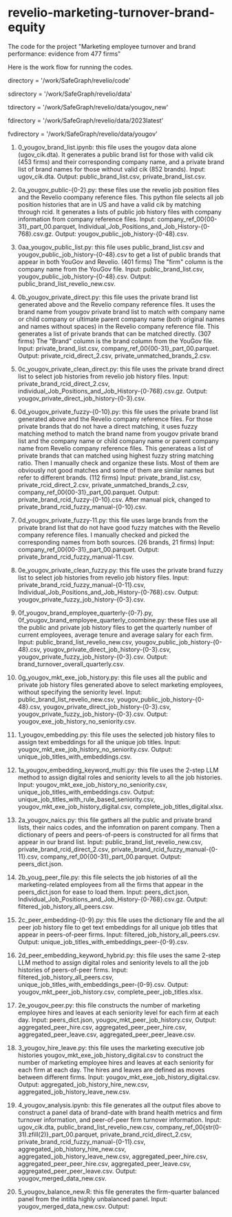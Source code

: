 # revelio-marketing-turnover-brand-equity
The code for the project "Marketing employee turnover and brand performance: evidence from 477 firms"

Here is the work flow for running the codes.

directory = '/work/SafeGraph/revelio/code'

sdirectory = '/work/SafeGraph/revelio/data'

tdirectory = '/work/SafeGraph/revelio/data/yougov_new'

fdirectory = '/work/SafeGraph/revelio/data/2023latest'

fvdirectory = '/work/SafeGraph/revelio/data/yougov'


1. 0_yougov_brand_list.ipynb: this file uses the yougov data alone (ugov_cik.dta). It generates a public brand list for those with valid cik (453 firms) and their corresponding company name, and a private brand list
of brand names for those without valid cik (852 brands). Input: ugov_cik.dta. Output: public_brand_list.csv, private_brand_list.csv.

2. 0a_yougov_public-{0-2}.py: these files use the revelio job position files and the Revelio coompany reference files. This python file selects all job position histories that are in US and have a valid cik by matching through rcid. It generates a lists of public job history files with company information from company reference files. Input: company_ref_00{00-31}_part_00.parquet, Individual_Job_Positions_and_Job_History-{0-768}.csv.gz. Output: yougov_public_job_history-{0-48}.csv.

3. 0aa_yougov_public_list.py: this file uses public_brand_list.csv and yougov_public_job_history-{0-48}.csv to get a list of public brands that appear in both YouGov and Revelio. (401 firms) The "firm" column is the company name from the YouGov file. Input: 
public_brand_list.csv, yougov_public_job_history-{0-48}.csv. Output: public_brand_list_revelio_new.csv. 

4. 0b_yougov_private_direct.py: this file uses the private brand list generated above and the Revelio company reference files. It uses the brand name from yougov private brand list to match with company name or child company or ultimate parent company name (both original names and names without spaces) in the Revelio company reference file. This generates a list of private brands that can be matched directly. (307 firms) The "Brand" column is the brand column from the YouGov file. Input: private_brand_list.csv, company_ref_00{00-31}_part_00.parquet. Output: private_rcid_direct_2.csv, private_unmatched_brands_2.csv. 

5. 0c_yougov_private_clean_direct.py: this file uses the private brand direct list to select job histories from revelio job history files. Input: private_brand_rcid_direct_2.csv, individual_Job_Positions_and_Job_History-{0-768}.csv.gz. Output: yougov_private_direct_job_history-{0-3}.csv.

6. 0d_yougov_private_fuzzy-{0-10}.py: this file uses the private brand list generated above and the Revelio company reference files. For those private brands that do not have a direct matching, it uses fuzzy matching method  	to match the brand name from yougov private brand list and the company name or child company name or parent company name from Revelio company reference files. This generateas a list of private brands that can matched using 	highest fuzzy string matching ratio. Then I manually check and organize these lists. Most of them are obviously not good matches and some of them are similar names but refer to different brands. (112 firms) Input: private_brand_list.csv, private_rcid_direct_2.csv, private_unmatched_brands_2.csv, company_ref_00{00-31}_part_00.parquet.
Output: private_brand_rcid_fuzzy-{0-10}.csv. After manual pick, changed to private_brand_rcid_fuzzy_manual-{0-10}.csv.

7. 0d_yougov_private_fuzzy-11.py: this file uses large brands from the private brand list that do not have good fuzzy matches with the Revelio company reference files. I manually checked and picked 
the corresponding names from both sources. (26 brands, 21 firms) Input: company_ref_00{00-31}_part_00.parquet. Output: private_brand_rcid_fuzzy_manual-11.csv.

8. 0e_yougov_private_clean_fuzzy.py: this file uses the private brand fuzzy list to select job histories from revelio job history files. Input: private_brand_rcid_fuzzy_manual-{0-11}.csv, Individual_Job_Positions_and_Job_History-{0-768}.csv. Output: yougov_private_fuzzy_job_history-{0-3}.csv.

9. 0f_yougov_brand_employee_quarterly-{0-7}.py, 0f_yougov_brand_employee_quarterly_coombine.py: these files use all the public and private job history files to get the quarterly number of current employees, average tenure and average salary for each firm. Input: public_brand_list_revelio_new.csv, yougov_public_job_history-{0-48}.csv, yougov_private_direct_job_history-{0-3}.csv, yougov_private_fuzzy_job_history-{0-3}.csv. Output: brand_turnover_overall_quarterly.csv.

10. 0g_yougov_mkt_exe_job_history.py: this file uses all the public and private job history files generated above to select marketing employees, without specifying the seniority level. Input: public_brand_list_revelio_new.csv, yougov_public_job_history-{0-48}.csv, yougov_private_direct_job_history-{0-3}.csv, yougov_private_fuzzy_job_history-{0-3}.csv. Output: yougov_exe_job_history_no_seniority.csv.

11. 1_yougov_embedding.py: this file uses the selected job history files to assign text embeddings for all the unique job titles. Input: yougov_mkt_exe_job_history_no_seniority.csv. Output: unique_job_titles_with_embeddings.csv.

12. 1a_yougov_embedding_keyword_multi.py: this file uses the 2-step LLM method to assign digital roles and seniority levels to all the job histories. Input: yougov_mkt_exe_job_history_no_seniority.csv, unique_job_titles_with_embeddings.csv. Output: unique_job_titles_with_rule_based_seniority.csv, yougov_mkt_exe_job_history_digital.csv, complete_job_titles_digital.xlsx.

13. 2a_yougov_naics.py: this file gathers all the public and private brand lists, their naics codes, and the infomration on parent company. Then a dictionary of peers and peers-of-peers is constructed for all firms that appear in our brand list. Input: public_brand_list_revelio_new.csv, private_brand_rcid_direct_2.csv, private_brand_rcid_fuzzy_manual-{0-11}.csv, company_ref_00{00-31}_part_00.parquet. Output: peers_dict.json.

14. 2b_youg_peer_file.py: this file selects the job histories of all the marketing-related employees from all the firms that appear in the peers_dict.json for ease to load them. Input: peers_dict.json, Individual_Job_Positions_and_Job_History-{0-768}.csv.gz. Output: filtered_job_history_all_peers.csv.

15. 2c_peer_embedding-{0-9}.py: this file uses the dictionary file and the all peer job history file to get text embeddings for all unique job titles that appear in peers-of-peer firms. Input: filtered_job_history_all_peers.csv. Output: unique_job_titles_with_embeddings_peer-{0-9}.csv. 

16. 2d_peer_embedding_keyword_hybrid.py: this file uses the same 2-step LLM method to assign digital roles and seniority levels to all the job histories of peers-of-peer firms. Input: filtered_job_history_all_peers.csv, unique_job_titles_with_embeddings_peer-{0-9}.csv. Output: yougov_mkt_peer_job_history.csv, complete_peer_job_titles.xlsx.

17. 2e_yougov_peer.py: this file constructs the number of marketing employee hires and leaves at each seniority level for each firm at each day. Input: peers_dict.json, yougov_mkt_peer_job_history.csv, Output: aggregated_peer_hire.csv, aggregated_peer_peer_hire.csv, aggregated_peer_leave.csv, aggregated_peer_peer_leave.csv.

18. 3_yougov_hire_leave.py: this file uses the marketing executive job histories yougov_mkt_exe_job_history_digital.csv to construct the number of marketing employee hires and leaves at each seniority for each firm at each day. The hires and leaves are defined as moves between different firms. Input: yougov_mkt_exe_job_history_digital.csv. Output: aggregated_job_history_hire_new.csv, aggregated_job_history_leave_new.csv.

19. 4_yougov_analysis.ipynb: this file generates all the output files above to construct a panel data of brand-date with brand health metrics and firm turnover information, and peer-of-peer firm turnover information. Input: ugov_cik.dta, public_brand_list_revelio_new.csv, company_ref_00{str(0-31).zfill(2)}_part_00.parquet, private_brand_rcid_direct_2.csv, private_brand_rcid_fuzzy_manual-{0-11}.csv, aggregated_job_history_hire_new.csv, aggregated_job_history_leave_new.csv, aggregated_peer_hire.csv, aggregated_peer_peer_hire.csv, aggregated_peer_leave.csv, aggregated_peer_peer_leave.csv. Output: yougov_merged_data_new.csv. 

21. 5_yougov_balance_new.R: this file generates the firm-quarter balanced panel from the intitla highly unbalanced panel. Input: yougov_merged_data_new.csv. Output: 
